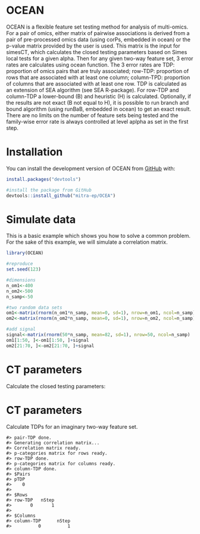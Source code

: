
# OCEAN

OCEAN is a flexible feature set testing method for analysis of
multi-omics. For a pair of omics, either matrix of pairwise associations
is derived from a pair of pre-processed omics data (using corPs,
embedded in ocean) or the p-value matrix provided by the user is used.
This matrix is the input for simesCT, which calculates the closed
testing parameters based on Simes local tests for a given alpha. Then
for any given two-way feature set, 3 error rates are calculates using
ocean function. The 3 error rates are TDP: proportion of omics pairs
that are truly associated; row-TDP: proportion of rows that are
associated with at least one column; column-TPD: proportion of columns
that are associated with at least one row. TDP is calculated as an
extension of SEA algorithm (see SEA R-package). For row-TDP and
column-TDP a lower-bound (B) and heuristic (H) is calculated.
Optionally, if the results are not exact (B not equal to H), it is
possible to run branch and bound algorithm (using runBaB, embedded in
ocean) to get an exact result. There are no limits on the number of
feature sets being tested and the family-wise error rate is always
controlled at level aplpha as set in the first step.

# Installation

You can install the development version of OCEAN from
[GitHub](https://github.com/) with:

``` r
install.packages("devtools")

#install the package from GitHub
devtools::install_github("mitra-ep/OCEA")
```

# Simulate data

This is a basic example which shows you how to solve a common problem.
For the sake of this example, we will simulate a correlation matrix.

``` r
library(OCEAN)

#reproduce
set.seed(123)

#dimensions
n_om1<-400
n_om2<-500
n_samp<-50

#two random data sets
om1<-matrix(rnorm(n_om1*n_samp, mean=0, sd=1), nrow=n_om1, ncol=n_samp)
om2<-matrix(rnorm(n_om2*n_samp, mean=0, sd=1), nrow=n_om2, ncol=n_samp)

#add signal
signal<-matrix(rnorm(50*n_samp, mean=82, sd=1), nrow=50, ncol=n_samp)
om1[1:50, ]<-om1[1:50, ]+signal
om2[21:70, ]<-om2[21:70, ]+signal
```

# CT parameters

Calculate the closed testing parameters:

# CT parameters

Calculate TDPs for an imaginary two-way feature set.

    #> pair-TDP done. 
    #> Generating correlation matrix... 
    #> Correlation matrix ready. 
    #> p-categories matrix for rows ready. 
    #> row-TDP done. 
    #> p-categories matrix for columns ready. 
    #> column-TDP done.
    #> $Pairs
    #> pTDP 
    #>    0 
    #> 
    #> $Rows
    #> row-TDP   nStep 
    #>       0       1 
    #> 
    #> $Columns
    #> column-TDP      nStep 
    #>          0          1
